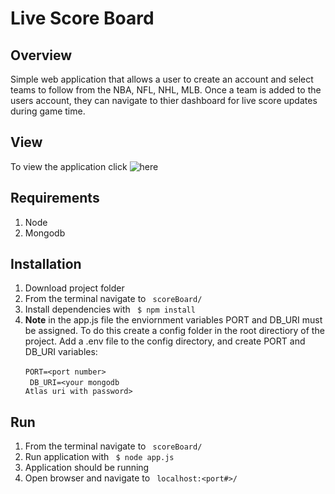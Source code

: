 # Live Score Board

## Overview
Simple web application that allows a user to create an account and select
teams to follow from the NBA, NFL, NHL, MLB. Once a team is added to
the users account, they can navigate to thier dashboard for live score
updates during game time.

## View
To view the application click ![here](https://live-score-board.herokuapp.com/)

## Requirements
1. Node
2. Mongodb

## Installation
1. Download project folder
2. From the terminal navigate to <code> scoreBoard/ </code>
3. Install dependencies with <code> $ npm install </code>
4. **Note** in the app.js file the enviornment variables PORT and
DB_URI must be assigned. To do this create a config folder in 
the root directiory of the project. Add a .env file to the config
directory, and create PORT and DB_URI variables:
<br><code> PORT=\<port number\> </code>
<br><code> DB_URI=\<your mongodb Atlas uri with password\> </code>
      
## Run
1. From the terminal navigate to <code> scoreBoard/ </code>
2. Run application with <code> $ node app.js </code>
3. Application should be running
4. Open browser and navigate to <code> localhost:<port#>/ </code>


